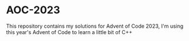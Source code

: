 # AOC-2023

This repository contains my solutions for Advent of Code 2023, I'm using this year's Advent of Code to learn a little bit of C++